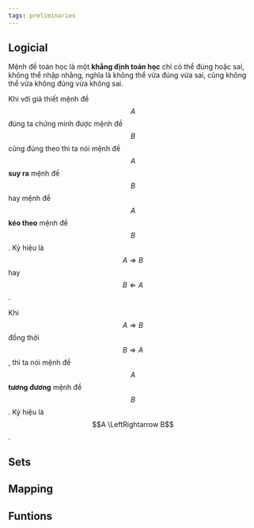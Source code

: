 ```yaml
---
tags: preliminaries
---
```


## Logicial

Mệnh đề toán học là một **khẳng định toán học** chỉ có thể đúng hoặc sai, không thể nhập nhằng, nghĩa là không thể vừa đúng vừa sai, cũng không thể vừa không đúng vừa không sai. 

Khi với giả thiết mệnh đề $$A$$ đúng ta chứng minh được mệnh đề $$B$$ cũng đúng theo thì ta nói mệnh đề $$A$$ **suy ra** mệnh đề $$B$$ hay mệnh đề $$A$$ **kéo theo** mệnh đề $$B$$. Ký hiệu là $$A \Rightarrow B$$ hay $$B \Leftarrow A$$.

Khi $$A \Rightarrow B$$ đồng thời $$B \Rightarrow A$$, thì ta nói mệnh đề $$A$$ **tương đương** mệnh đề $$B$$. Ký hiệu là $$A \LeftRightarrow B$$.

## Sets

## Mapping

## Funtions
